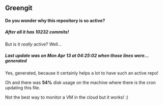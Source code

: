 ## Greengit

#### Do you wonder why this repository is so active?

##### After all it has 10232 commits!

But is it *really* active? Well...

##### Last update was on Mon Apr 13 at 04:25:02 when those lines were... generated

Yes, generated, because it certainly helps a lot to have such an active repo!

Oh and there was **54%** disk usage on the machine
where there is the cron updating this file.

Not the best way to monitor a VM in the cloud but it works! :)

